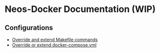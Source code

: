 # Neos-Docker Documentation (WIP)

## Configurations

* [Override and extend Makefile commands](configuration/extend-makefile.md)
* [Override or extend docker-compose.yml](configuration/override-docker-compose-yml.md)
